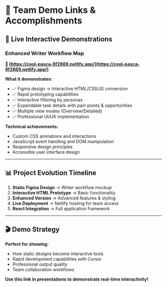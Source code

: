 # 🎯 Team Demo Links & Accomplishments

## 🔴 **Live Interactive Demonstrations**

### **Enhanced Writer Workflow Map**
**🔗 [https://cool-pasca-9f2869.netlify.app/](https://cool-pasca-9f2869.netlify.app/)**

**What it demonstrates:**
- ✅ Figma design → Interactive HTML/CSS/JS conversion
- ✅ Rapid prototyping capabilities  
- ✅ Interactive filtering by personas
- ✅ Expandable task details with pain points & opportunities
- ✅ Multiple view modes (Overview/Detailed)
- ✅ Professional UI/UX implementation

**Technical achievements:**
- Custom CSS animations and interactions
- JavaScript event handling and DOM manipulation
- Responsive design principles
- Accessible user interface design

---

## 📊 **Project Evolution Timeline**

1. **Static Figma Design** → Writer workflow mockup
2. **Interactive HTML Prototype** → Basic functionality 
3. **Enhanced Version** → Advanced features & styling
4. **Live Deployment** → Netlify hosting for team access
5. **React Integration** → Full application framework

---

## 🎬 **Demo Strategy**

**Perfect for showing:**
- How static designs become interactive tools
- Rapid development capabilities with Cursor
- Professional output quality
- Team collaboration workflows

**Use this link in presentations to demonstrate real-time interactivity!** 